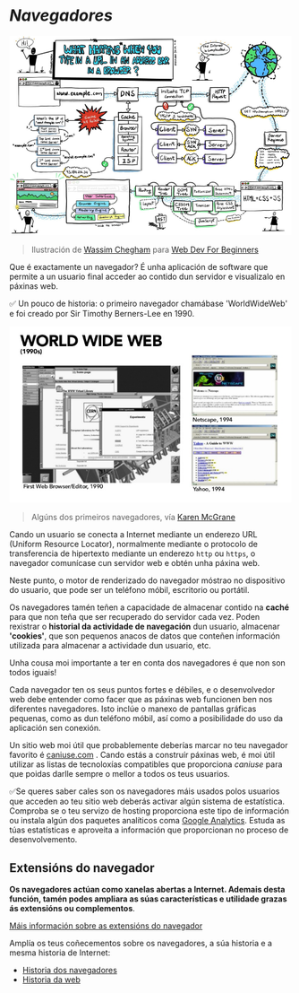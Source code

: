 # *Navegadores*

![Os navegadores web](https://github.com/kyler95/webdev-for-beginners-microsoft/raw/main/5-browser-extension/1-about-browsers/images/sketchnote.jpg)

> Ilustración de  [Wassim Chegham](https://dev.to/wassimchegham/ever-wondered-what-happens-when-you-type-in-a-url-in-an-address-bar-in-a-browser-3dob) para [Web Dev For Beginners](https://github.com/microsoft/Web-Dev-For-Beginners)



Que é exactamente un navegador? É unha aplicación de software que permite a un usuario final acceder ao contido dun servidor e visualizalo en páxinas web.

✅ Un pouco de historia: o primeiro navegador chamábase 'WorldWideWeb' e foi creado por Sir Timothy Berners-Lee en 1990.

![Os primeiros navegadores](./assets/earlybrowsers.jpg)

> Algúns dos primeiros navegadores, vía [Karen McGrane](https://www.slideshare.net/KMcGrane/week-4-ixd-history-personal-computing)

Cando un usuario se conecta a Internet mediante un enderezo URL (Uniform Resource Locator), normalmente mediante o protocolo de transferencia de hipertexto mediante un enderezo `http` ou `https`, o navegador comunícase cun servidor web e obtén unha páxina web.

Neste punto, o motor de renderizado do navegador móstrao no dispositivo do usuario, que pode ser un teléfono móbil, escritorio ou portátil.

Os navegadores tamén teñen a capacidade de almacenar contido na **caché** para que non teña que ser recuperado do servidor cada vez. Poden rexistrar o **historial da actividade de navegación** dun usuario, almacenar **'cookies'**, que son pequenos anacos de datos que conteñen información utilizada para almacenar a actividade dun usuario, etc.

Unha cousa moi importante a ter en conta dos navegadores é que non son todos iguais! 

Cada navegador ten os seus puntos fortes e débiles, e o desenvolvedor web debe entender como facer que as páxinas web funcionen ben nos diferentes navegadores. Isto inclúe o manexo de pantallas gráficas pequenas, como as dun teléfono móbil, así como a posibilidade do uso da aplicación sen conexión.

Un sitio web moi útil que probablemente deberías marcar no teu navegador favorito é [caniuse.com](https://www.caniuse.com/) . Cando estás a construír páxinas web, é moi útil utilizar as listas de tecnoloxías compatibles que proporciona *caniuse* para que poidas darlle sempre o mellor a todos os teus usuarios.

✅Se queres saber cales son os navegadores máis usados polos usuarios que acceden ao teu sitio web deberás activar algún sistema de estatística. Comproba se o teu servizo de hosting proporciona este tipo de información ou instala algún dos paquetes analíticos coma [Google Analytics](http://www.google.es/analytics). Estuda as túas estatísticas e aproveita a información que proporcionan no proceso de desenvolvemento.

## Extensións do navegador

**Os navegadores actúan como xanelas abertas a Internet. Ademais desta función, tamén podes ampliara as súas características e utilidade grazas ás extensións ou complementos**.

[Máis información sobre as extensións do navegador](https://www.osi.es/es/actualidad/blog/2019/11/20/extensiones-superpoderes-para-los-navegadores)



Amplía os teus coñecementos sobre os navegadores, a súa historia e a mesma historia de Internet:

- [Historia dos navegadores](https://www.mozilla.org/es-ES/firefox/browsers/browser-history/)
- [Historia da web](https://webfoundation.org/about/vision/history-of-the-web/)